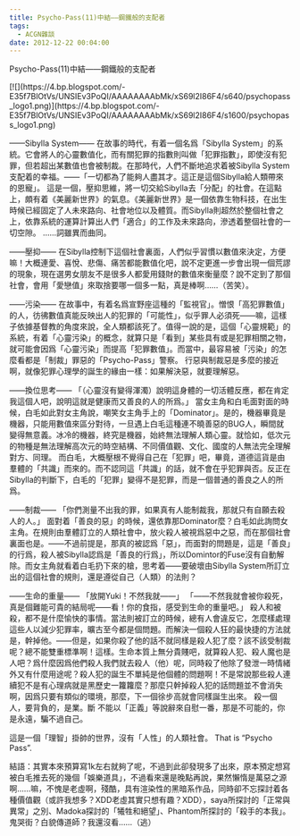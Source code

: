 ```yaml
---
title: Psycho-Pass(11)中結——鋼鐵般的支配者
tags:
  - ACGN雜談
date: 2012-12-22 00:04:00
---
```


Psycho-Pass(11)中結——鋼鐵般的支配者

<div>[![](https://4.bp.blogspot.com/-E35f7BlOtVs/UNSIEv3PoQI/AAAAAAAAbMk/xS69l2I86F4/s640/psychopass_logo1.png)](https://4.bp.blogspot.com/-E35f7BlOtVs/UNSIEv3PoQI/AAAAAAAAbMk/xS69l2I86F4/s1600/psychopass_logo1.png)</div>

<a name="more"></a>——Sibylla System——
在故事的時代，有着一個名爲「Sibylla System」的系統。它會將人的心靈數值化，而有關犯罪的指數則叫做「犯罪指數」，即使沒有犯罪，但若超出某數值也會被制裁。在那時代，人們不斷地追求着被Sibylla System支配着的幸福。——「一切都為了能夠人盡其才。這正是這個Sibylla給人類帶來的恩寵」。
這是一個，壓抑思維，將一切交給Sibylla去「分配」的社會。在這點上，頗有着《美麗新世界》的氣息。《美麗新世界》是一個依靠生物科技，在出生時候已經固定了人未來路向、社會地位以及體質。而Sibylla則超然於整個社會之上，依靠系統的運算計算出人們「適合」的工作及未來路向，滲透着整個社會的一切空隙。
……詞雖異而曲同。

——壓抑——
在Sibylla控制下這個社會裏面，人們似乎習慣以數值來決定，方便嘛！大概連愛、喜悅、悲傷、痛苦都能數值化吧，說不定更進一步會出現一個荒謬的現象，現在選男女朋友不是很多人都愛用錢財的數值來衡量麼？說不定到了那個社會，會用「愛戀值」來取捨要哪一個多一點，真是棒啊……（苦笑）。

——污染——
在故事中，有着名爲宣野座這種的「監視官」。憎恨「高犯罪數值」的人，彷彿數值真能反映出人的犯罪的「可能性」，似乎罪人必須死——嘛，這樣子依據基督教的角度來說，全人類都該死了。值得一說的是，這個「心靈規範」的系統，有着「心靈污染」的概念，就算只是「看到」某些具有或是犯罪相關之物，就可能會因爲「心靈污染」而提高「犯罪數值」。而當中，最容易被「污染」的怎麼看都是「制裁」罪惡的「Psycho-Pass」警察。
行惡與制裁惡是多麼的接近啊，就像犯罪心理學的誕生的緣由一樣：如果解決惡，就要理解惡。

——換位思考——
「（心靈沒有變得渾濁）說明這身體的一切活體反應，都在肯定我這個人吧，說明這就是健康而又善良的人的所爲。」
當女主角和白毛面對面的時候，白毛如此對女主角說，嘲笑女主角手上的「Dominator」。是的，機器畢竟是機器，只能用數值來區分對待，一旦遇上白毛這種連不曉善惡的BUG人，瞬間就變得無意義。冰冷的機器，終究是機器，始終無法理解人類心靈。就恰如，低次元的物種是無法理解高次元的時空結構、不同價值觀、文化、國度的人無法完全理解對方、同理。
而白毛，大概壓根不覺得自己在「犯罪」吧，畢竟，道德這貨是由羣體的「共識」而來的。而不認同這「共識」的話，就不會在乎犯罪與否。反正在Sibylla的判斷下，白毛的「犯罪」變得不是犯罪，而是一個普通的善良之人的所爲。

——制裁——
「你們測量不出我的罪，如果真有人能制裁我，那就只有自願去殺人的人。」
面對着「善良的惡」的時候，還依靠那Dominator麼？白毛如此詢問女主角。在規則由羣體訂立的人類社會中，放火殺人被視爲惡中之惡，而在那個社會裏面也是。——不過前提是，那真的被認爲「惡」，而面對的問題是，這是「善良」的行爲，殺人被Sibylla認爲是「善良的行爲」，所以Domintor的Fuse沒有自動解除。而女主角就看着白毛扔下來的槍，思考着——要破壞由Sibylla System所訂立出的這個社會的規則，還是遵從自己（人類）的法則？

——生命的重量——
「放開Yuki！不然我就——」
「——不然我就會被你殺死，真是個難能可貴的結局呢——看！你的食指，感受到生命的重量吧。」
殺人和被殺，都不是什麼愉快的事情。當法則被訂立的時候，總有人會違反它，怎麼樣處理這些人以減少犯罪率，曠古至今都是個問題。而解決一個殺人狂的最快捷的方法就是，幹掉他。——但是，如果你殺了他的話不就同樣是殺人犯了麼？該不該受制裁呢？總不能雙重標準啊！這樣。生命本質上無分貴賤吧，就算殺人犯、殺人魔也是人吧？爲什麼因爲他們殺人我們就去殺人（他）呢，同時殺了他除了發泄一時情緒外又有什麼用途呢？殺人犯的誕生不單純是他個體的問題啊！不是常說那些殺人連續犯不是有心理病就是黑歷史一籮籮麼？那麼只幹掉殺人犯的話問題並不會消失啊，因爲只要有類似的環境，那麼，下一個徐步高就會同樣誕生出來。
殺一個人，要背負的，是業。斷 不能以「正義」等說辭來自慰一番，那是不可能的，你是永遠，騙不過自己。

這是一個「理智」掛帥的世界，沒有「人性」的人類社會。
That is &#8220;Psycho Pass&#8221;.

結語：其實本來預算寫1k左右就夠了呢，不過到此卻發現多了出來，原本預定想寫被白毛推去死的幾個「娛樂道具」，不過看來還是晚點再說，果然懶惰是萬惡之源啊……嘛，不愧是老虛啊，殘酷，具有渲染性的黑暗系作品，同時卻不忘探討着各種價值觀（或許我想多？XDD老虛其實只想有趣？XDD），saya所探討的「正常與異常」之別、Madoka探討的「犧牲和絕望」、Phantom所探討的「殺手的本我」。鬼哭街？白貌傳道師？我還沒看……（逃）